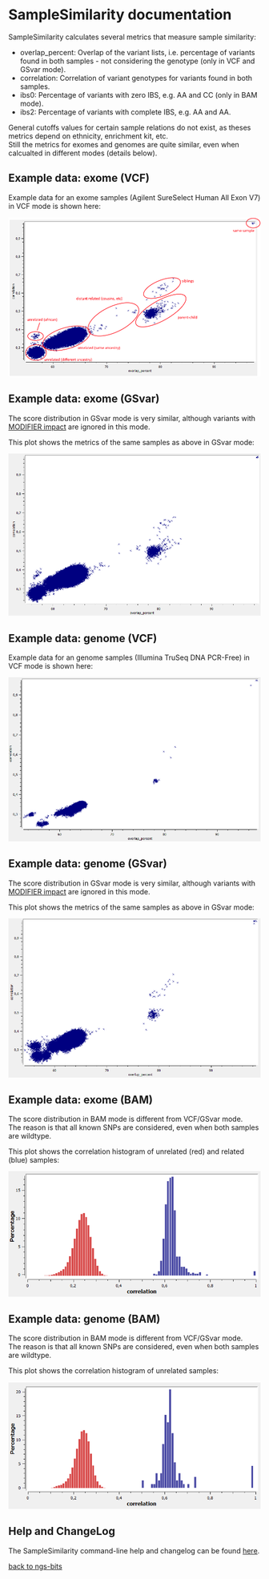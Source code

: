# SampleSimilarity documentation

SampleSimilarity calculates several metrics that measure sample similarity:

 * overlap\_percent: Overlap of the variant lists, i.e. percentage of variants found in both samples - not considering the genotype (only in VCF and GSvar mode).
 * correlation: Correlation of variant genotypes for variants found in both samples.
 * ibs0: Percentage of variants with zero IBS, e.g. AA and CC (only in BAM mode).
 * ibs2: Percentage of variants with complete IBS, e.g. AA and AA.

General cutoffs values for certain sample relations do not exist, as theses metrics depend on ethnicity, enrichment kit, etc.  
Still the metrics for exomes and genomes are quite similar, even when calcualted in different modes (details below).

## Example data: exome (VCF)

Example data for an exome samples (Agilent SureSelect Human All Exon V7) in VCF mode is shown here:

![sample correlation image](ssHAEv7_sample_correlation_vcf.png) 

## Example data: exome (GSvar)

The score distribution in GSvar mode is very similar, although variants with [MODIFIER impact](https://www.ensembl.org/info/genome/variation/prediction/predicted_data.html) are ignored in this mode.

This plot shows the metrics of the same samples as above in GSvar mode:

![sample correlation image](ssHAEv7_sample_correlation_gsvar.png) 


## Example data: genome (VCF)

Example data for an genome samples (Illumina TruSeq DNA PCR-Free) in VCF mode is shown here:

![sample correlation image](tsPCRfree_sample_correlation_vcf.png) 


## Example data: genome (GSvar)

The score distribution in GSvar mode is very similar, although variants with [MODIFIER impact](https://www.ensembl.org/info/genome/variation/prediction/predicted_data.html) are ignored in this mode.

This plot shows the metrics of the same samples as above in GSvar mode:

![sample correlation image](tsPCRfree_sample_correlation_gsvar.png) 


## Example data: exome (BAM)

The score distribution in BAM mode is different from VCF/GSvar mode.  
The reason is that all known SNPs are considered, even when both samples are wildtype.

This plot shows the correlation histogram of unrelated (red) and related (blue) samples:

![sample correlation image](ssHAEv7_sample_correlation_bam.png) 


## Example data: genome (BAM)

The score distribution in BAM mode is different from VCF/GSvar mode.  
The reason is that all known SNPs are considered, even when both samples are wildtype.

This plot shows the correlation histogram of unrelated samples:

![sample correlation image](tsPCRfree_sample_correlation_bam.png) 


## Help and ChangeLog

The SampleSimilarity command-line help and changelog can be found [here](../SampleSimilarity.md).

[back to ngs-bits](https://github.com/imgag/ngs-bits)
